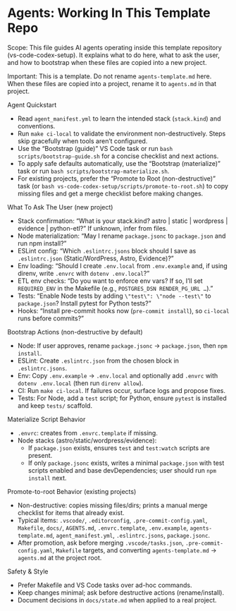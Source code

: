 # Agents: Working In This Template Repo

Scope: This file guides AI agents operating inside this template repository (vs-code-codex-setup). It explains what to do here, what to ask the user, and how to bootstrap when these files are copied into a new project.

Important: This is a template. Do not rename `agents-template.md` here. When these files are copied into a project, rename it to `agents.md` in that project.

Agent Quickstart
- Read `agent_manifest.yml` to learn the intended stack (`stack.kind`) and conventions.
- Run `make ci-local` to validate the environment non-destructively. Steps skip gracefully when tools aren’t configured.
- Use the “Bootstrap (guide)” VS Code task or run `bash scripts/bootstrap-guide.sh` for a concise checklist and next actions.
- To apply safe defaults automatically, use the “Bootstrap (materialize)” task or run `bash scripts/bootstrap-materialize.sh`.
- For existing projects, prefer the “Promote to Root (non-destructive)” task (or `bash vs-code-codex-setup/scripts/promote-to-root.sh`) to copy missing files and get a merge checklist before making changes.

What To Ask The User (new project)
- Stack confirmation: “What is your stack.kind? astro | static | wordpress | evidence | python-etl?” If unknown, infer from files.
- Node materialization: “May I rename `package.jsonc` to `package.json` and run npm install?”
- ESLint config: “Which `.eslintrc.jsons` block should I save as `.eslintrc.json` (Static/WordPress, Astro, Evidence)?”
- Env loading: “Should I create `.env.local` from `.env.example` and, if using direnv, write `.envrc` with `dotenv .env.local`?”
- ETL env checks: “Do you want to enforce env vars? If so, I’ll set `REQUIRED_ENV` in the Makefile (e.g., `POSTGRES_DSN RENDER_PG_URL …`).”
- Tests: “Enable Node tests by adding `\"test\": \"node --test\"` to `package.json`? Install pytest for Python tests?”
- Hooks: “Install pre-commit hooks now (`pre-commit install`), so `ci-local` runs before commits?”

Bootstrap Actions (non-destructive by default)
- Node: If user approves, rename `package.jsonc` → `package.json`, then `npm install`.
- ESLint: Create `.eslintrc.json` from the chosen block in `.eslintrc.jsons`.
- Env: Copy `.env.example` → `.env.local` and optionally add `.envrc` with `dotenv .env.local` (then run `direnv allow`).
- CI: Run `make ci-local`. If failures occur, surface logs and propose fixes.
- Tests: For Node, add a `test` script; for Python, ensure `pytest` is installed and keep `tests/` scaffold.

Materialize Script Behavior
- `.envrc`: creates from `.envrc.template` if missing.
- Node stacks (astro/static/wordpress/evidence):
  - If `package.json` exists, ensures `test` and `test:watch` scripts are present.
  - If only `package.jsonc` exists, writes a minimal `package.json` with test scripts enabled and base devDependencies; user should run `npm install` next.

Promote-to-root Behavior (existing projects)
- Non-destructive: copies missing files/dirs; prints a manual merge checklist for items that already exist.
- Typical items: `.vscode/`, `.editorconfig`, `.pre-commit-config.yaml`, `Makefile`, `docs/`, `AGENTS.md`, `.envrc.template`, `.env.example`, `agents-template.md`, `agent_manifest.yml`, `.eslintrc.jsons`, `package.jsonc`.
- After promotion, ask before merging `.vscode/tasks.json`, `.pre-commit-config.yaml`, `Makefile` targets, and converting `agents-template.md` → `agents.md` at the project root.

Safety & Style
- Prefer Makefile and VS Code tasks over ad-hoc commands.
- Keep changes minimal; ask before destructive actions (rename/install). 
- Document decisions in `docs/state.md` when applied to a real project.
